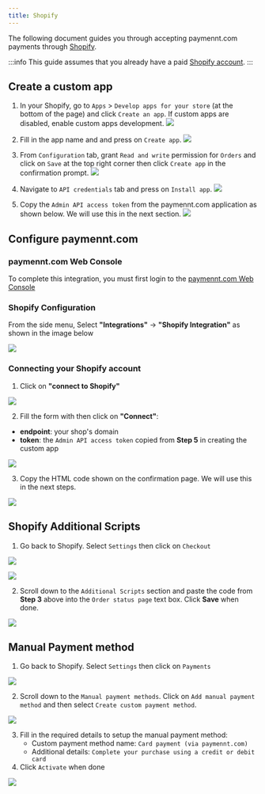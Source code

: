 ```yaml
---
title: Shopify
---
```


The following document guides you through accepting paymennt.com payments through [Shopify](https://www.shopify.com).

:::info
This guide assumes that you already have a paid [Shopify account](https://www.shopify.com).
:::

## Create a custom app
1. In your Shopify, go to `Apps` > `Develop apps for your store` (at the bottom of the page) and click `Create an app`. If custom apps are disabled, enable custom apps development.
![](/img/docs/integrate/ecomm/shopify/shopify-1.png)

2. Fill in the app name and and press on `Create app`.
![](/img/docs/integrate/ecomm/shopify/shopify-2.png)

3. From `Configuration` tab, grant `Read and write` permission for `Orders` and click on `Save` at the top right corner then click `Create app` in the confirmation prompt.
![](/img/docs/integrate/ecomm/shopify/shopify-3.png)

4. Navigate to `API credentials` tab and press on `Install app`.
![](/img/docs/integrate/ecomm/shopify/shopify-4.png)

5. Copy the `Admin API access token` from the paymennt.com application as shown below. We will use this in the next section.
![](/img/docs/integrate/ecomm/shopify/shopify-5.png)

## Configure paymennt.com

### paymennt.com Web Console

To complete this integration, you must first login to the [paymennt.com Web Console](/guides/portal/login)

### Shopify Configuration

From the side menu, Select **"Integrations"** -> **"Shopify Integration"** as shown in the image below

![](/img/docs/integrate/ecomm/shopify/shopify-connect-1.png)

### Connecting your Shopify account

1. Click on **"connect to Shopify"**

![](/img/docs/integrate/ecomm/shopify/shopify-connect-2.png)

2. Fill the form with then click on **"Connect"**:
- **endpoint**: your shop's domain
- **token**: the `Admin API access token` copied from **Step 5** in creating the custom app

![](/img/docs/integrate/ecomm/shopify/shopify-connect-3.png)

3. Copy the HTML code shown on the confirmation page. We will use this in the next steps.

![](/img/docs/integrate/ecomm/shopify/shopify-connect-4.png)

## Shopify Additional Scripts

1. Go back to Shopify. Select `Settings` then click on `Checkout`

![](/img/docs/integrate/ecomm/shopify/shopify-setup-1.png)

![](/img/docs/integrate/ecomm/shopify/shopify-setup-2.png)

2. Scroll down to the `Additional Scripts` section and paste the code from **Step 3** above into the `Order status page` text box. Click **Save** when done.

![](/img/docs/integrate/ecomm/shopify/shopify-setup-3.png)

## Manual Payment method

1. Go back to Shopify. Select `Settings` then click on `Payments`

![](/img/docs/integrate/ecomm/shopify/shopify-setup-4.png)

2. Scroll down to the `Manual payment methods`. Click on `Add manual payment method` and then select `Create custom payment method`.

![](/img/docs/integrate/ecomm/shopify/shopify-setup-5.png)

3. Fill in the required details to setup the manual payment method:
    - Custom payment method name: `Card payment (via paymennt.com)`
    - Additional details: `Complete your purchase using a credit or debit card`
4. Click `Activate` when done

![](/img/docs/integrate/ecomm/shopify/shopify-setup-6.png)

